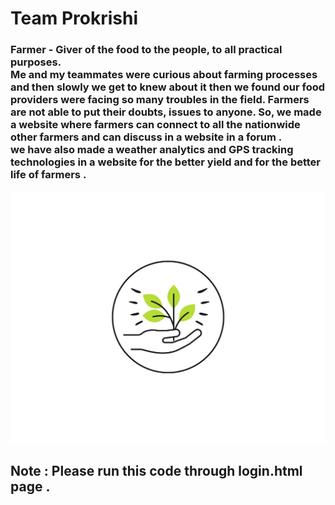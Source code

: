 # Team Prokrishi
<h3>Farmer - Giver of the food to the people, to all practical purposes.<br>
Me and my teammates were curious about farming processes and then slowly we get to knew about it then we found our food providers were facing so many troubles in the field. Farmers are not able to put their doubts, issues to anyone. So, we made a website where farmers can connect to all the nationwide other farmers and can discuss in a website in a forum .<br> we have also made a weather analytics and GPS tracking technologies in a website for the better yield and for the better life of farmers .</h3>

<img src="https://github.com/ArchanaKalathiya/CELESTRA-2021/blob/main/WhatsApp%20Image%202021-12-14%20at%2023.00.45.jpeg">
<h2>Note : Please run this code through login.html page . </h2>
